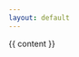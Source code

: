 ```yaml
---
layout: default
---
```

<div id="main">
  <section>
    <div class="container">
     {{ content }}
    </div>
  </section>
</div>
<article>
  <div class="entry" id="post">
   
  </div>
</article>